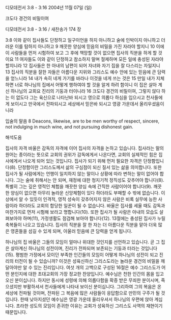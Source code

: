 디모데전서 3:8 - 3:16 
2004년 11월 07일 (일)

크도다 경건의 비밀이여



디모데전서 3:8 - 3:16 / 새찬송가 174 장


3:8 이와 같이 집사들도 단정하고 일구이언을 하지 아니하고 술에 인박이지 아니하고 더러운 이를 탐하지 아니하고 9 깨끗한 양심에 믿음의 비밀을 가진 자라야 할지니 10 이에 이 사람들을 먼저 시험하여 보고 그 후에 책망할 것이 없으면 집사의 직분을 하게 할 것이요 11 여자들도 이와 같이 단정하고 참소하지 말며 절제하며 모든 일에 충성된 자라야 할지니라 12 집사들은 한 아내의 남편이 되어 자녀와 자기 집을 잘 다스리는 자일지니 13 집사의 직분을 잘한 자들은 아름다운 지위와 그리스도 예수 안에 있는 믿음에 큰 담력을 얻느니라 14 내가 속히 네게 가기를 바라나 이것을 네게 쓰는 것은 15 만일 내가 지체하면 너로 하나님의 집에서 어떻게 행하여야 할 것을 알게 하려 함이니 이 집은 살아 계신 하나님의 교회요 진리의 기둥과 터이니라 16 크도다 경건의 비밀이여, 그렇지 않다 하는 이 없도다 그는 육신으로 나타난바 되시고 영으로 의롭다 하심을 입으시고 천사들에게 보이시고 만국에서 전파되시고 세상에서 믿은바 되시고 영광 가운데서 올리우셨음이니라 

입술의 말씀
8 Deacons, likewise, are to be men worthy of respect, sincere, not indulging in much wine, and not pursuing dishonest gain.

해석도움





집사의 자격
바울은 감독의 자격에 이어 집사의 자격을 논하고 있습니다. 집사라는 말의 원어는 종이라는 뜻으로 교회의 권위가 감독에게서 나온다면, 교회의 실제적인 힘은 집사에게서 나오게 되어 있는 것입니다. 집사가 되기 위해 먼저 필요한 자격은 단정함입니다(8). 단정함이란 그리스도께서 삶의 구심점이 되신 질서 있는 삶을 의미합니다. 또한 집사가 될 사람에게는 언행이 일치하지 않는 말이나 상황에 따라 변하는 말이 없어야 합니다. 그는 술에 취해서는 안 되며, 재정에 대한 청지기적 정직성도 갖추어야 합니다(8). 특별히 그는 깊은 영적인 체험을 깨끗한 양심 속에 간직한 사람이어야 합니다(9). 깨끗한 양심이 없으면 아무리 놀라운 신앙체험이 있다 하더라도 부패할 수 밖에 없습니다. 이상에서 알 수 있듯이 인격적, 영적 성숙이 갖추어지지 않은 사람은 비록 실무에 능한 사람이라 하더라도 교회의 합당한 일꾼이 될 수 없습니다. 바울은 집사를 세울 때도 감독과 마찬가지로 먼저 시험해 보라고 명합니다(10). 또한 집사가 될 사람은 아내의 모습도 살펴보아야 하며(11), 가정생활도 점검해 보아야 합니다(12). 13절에는 충성된 집사가 누릴 축복들이 나오고 있습니다. 집사의 직분을 잘 한 자는 더 아름다운 직분을 맡아 더욱 많은 영혼들을 섬길 수 있게 되며, 아울러 믿음에 큰 담력을 얻게 됩니다. 

하나님의 집
바울은 그들의 모임이 얼마나 위대한 것인지를 선언하고 있습니다. 곧 그 집은 살아계신 하나님의 성전이며, 진리가 전파되며 보존되는 기둥과 터라는 것입니다(15). 평범한 가정에서 모이던 부족한 인간들의 모임이 어떻게 하나님의 성전이 되고 진리의 터전이 될 수 있습니까? 이것은 성육신하신 그리스도라는 놀라운 경건의 비밀을 깨달아야만 알 수 있는 진리입니다. 여섯 개의 고백으로 구성된 16절은 예수 그리스도가 어떤 분인지에 대한 초대교회의 가장 정교한 찬양입니다. 예수님은 천한 인간의 몸을 입고 오신 분이십니다. 하지만 동시에 성령에 의해 의롭다함을 확증 받은 무죄한 분이시며, 죽으셨지만 부활하셔서 천사들에게 나타내 보이신 분이십니다. 그리하여 그의 복음은 온 세상에 전파될 것이며, 전파된 그 복음에 많은 사람들이 응답함으로 만민의 구주가 될 것입니다. 한때 낮아지셨던 예수님은 영광 가운데 올리우셔서 하나님의 우편에 앉아 계십니다. 초라한 성도의 모임이 존귀한 이유는 교회가 성육하신 그리스도 사역의 재현이기 때문입니다.
